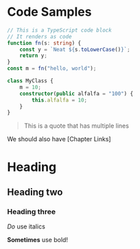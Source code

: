 # Code Samples

```ts
// This is a TypeScript code block
// It renders as code
function fn(s: string) {
    const y = `Neat ${s.toLowerCase()}`;
    return y;
}
const m = fn("hello, world");

class MyClass {
    m = 10;
    constructor(public alfalfa = "100") {
        this.alfalfa = 10;
    }
}
```

> This is a quote that
> has multiple lines

We should also have [Chapter Links]

# Heading

## Heading two

### Heading three



*Do* use italics

**Sometimes** use bold!
